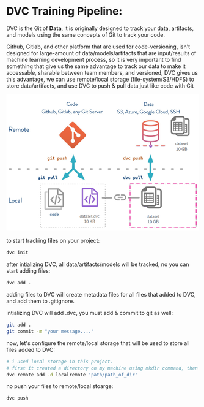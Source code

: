 # DVC Training Pipeline:

DVC is the Git of **Data**, it is originally designed to track your data, artifacts, and models using the same concepts of Git to track your code.

Github, Gitlab, and other platform that are used for code-versioning, isn't designed for large-amount of data/models/artifacts that are input/results of machine learning development process, so it is very important to find something that give us the same advantage to track our data to make it accessable, sharable between team members, and versioned, DVC gives us this advantage, we can use remote/local storage (file-system/S3/HDFS) to store data/artifacts, and use DVC to push & pull data just like code with Git

![](../../imgs/dvc-versioning.PNG)

to start tracking files on your project:

```bash
dvc init
```

after intializing DVC, all data/artifacts/models will be tracked, no you can start adding files:

```bash
dvc add .
```
adding files to DVC will create metadata files for all files that added to DVC, and add them to .gitignore.

intializing DVC will add .dvc, you must add & commit to git as well:

```bash
git add .
git commit -m "your message...."
```

now, let's configure the remote/local storage that will be used to store all files added to DVC:

```bash
# i used local storage in this project.
# first it created a directory on my machine using mkdir command, then used the following
dvc remote add -d localremote 'path/path_of_dir'
```

no push your files to remote/local stoarge:

```bash
dvc push
```

